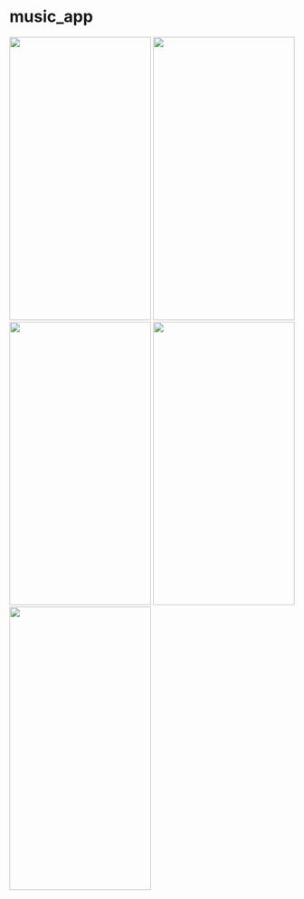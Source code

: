 # music_app


<img src="https://github.com/ibrahim-59/music_app/assets/116106936/f6aa5b67-c097-4737-8c6a-2385c744bbd2" width="250" height="500">
<img src="https://github.com/ibrahim-59/music_app/assets/116106936/07965524-b0e2-43ec-9be3-efb9ff8e4f30" width="250" height="500">
<img src="https://github.com/ibrahim-59/music_app/assets/116106936/c9f4b4eb-bc4a-4807-9fb4-ca400138e64e" width="250" height="500">
<img src="https://github.com/ibrahim-59/music_app/assets/116106936/9c1903b0-2683-4c35-bf64-fae8d875b4f5" width="250" height="500">
<img src="https://github.com/ibrahim-59/music_app/assets/116106936/4e678354-a4dd-4f5c-b47b-9272ebe97112" width="250" height="500">


